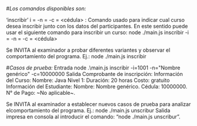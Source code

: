 #*Los comandos disponibles son:*

  ‘inscribir’ i = <id> -n = <nombre> -c = <cédula> : Comando usado para indicar cual curso desea inscribir junto con los datos del participantes.
  En este sentido puede usar el siguiente comando para inscribir un curso:
  node ./main.js inscribir -i = <id> -n = <nombre> -c = <cédula>

Se INVITA al examinador a probar diferentes variantes y observar el comportamiento del programa. Ej.: node ./main.js inscribir

#*Casos de prueba:*
  Entrada
    node .\main.js inscribir -i=1001 -n="Nombre genérico" -c=10000000
  Salida
    Comprobante de inscripción:
    Información del Curso:
    Nombre: Java Nivel 1:
    Duración: 20 horas
    Costo: gratuito
    Información del Estudiante:
    Nombre: Nombre genérico.
    Cédula: 10000000.
    N° de Pago: ~No aplicable~.

Se INVITA al examinador a establecer nuevos casos de prueba para analizar elcomportamiento del programa.
Ej.: node ./main.js unscribur
Salida impresa en consola al introducir el comando: “node ./main.js unscribur”.